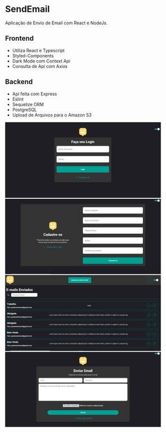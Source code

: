 # SendEmail
Aplicação de Envio de Email com React e NodeJs.

## Frontend

- Utiliza React e Typescript
- Styled-Components
- Dark Mode com Context Api
- Consulta de Api com Axios

## Backend

- Api feita com Express
- Eslint
- Sequelize ORM
- PostgreSQL
- Upload de Arquivos para o Amazon S3

![Login](Login.PNG)
![Página de Cadastro](Cadastro.PNG)
![Profile](Profile.PNG)
![New-Email](RegisterEmail.PNG)
